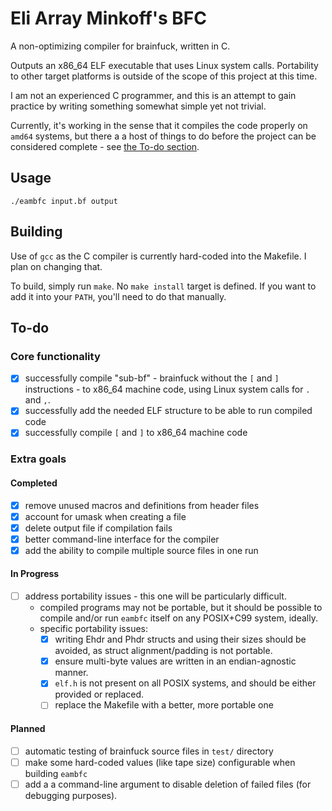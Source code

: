<!--
SPDX-FileCopyrightText: 2024 Eli Array Minkoff

SPDX-License-Identifier: 0BSD
-->

# Eli Array Minkoff's BFC

A non-optimizing compiler for brainfuck, written in C.

Outputs an x86_64 ELF executable that uses Linux system calls. Portability to other target platforms is outside of the scope of this project at this time.

I am not an experienced C programmer, and this is an attempt to gain practice by writing something somewhat simple yet not trivial.

Currently, it's working in the sense that it compiles the code properly on `amd64` systems, but there a a host of things to do before the project can be considered complete - see [the To-do section](#to-do).

## Usage

`./eambfc input.bf output`

## Building

Use of `gcc` as the C compiler is currently hard-coded into the Makefile. I plan on changing that.

To build, simply run `make`. No `make install` target is defined. If you want to add it into your `PATH`, you'll need to do that manually.

## To-do

### Core functionality

* [x] successfully compile "sub-bf" - brainfuck without the `[` and `]` instructions - to x86_64 machine code, using Linux system calls for `.` and `,`.
* [x] successfully add the needed ELF structure to be able to run compiled code
* [x] successfully compile `[` and `]` to x86_64 machine code

### Extra goals

#### Completed

* [x] remove unused macros and definitions from header files
* [x] account for umask when creating a file
* [x] delete output file if compilation fails
* [x] better command-line interface for the compiler
* [x] add the ability to compile multiple source files in one run

#### In Progress

* [ ] address portability issues - this one will be particularly difficult.
  * compiled programs may not be portable, but it should be possible to compile and/or run `eambfc` itself on any POSIX+C99 system, ideally.
  * specific portability issues:
    * [x] writing Ehdr and Phdr structs and using their sizes should be avoided, as struct alignment/padding is not portable.
    * [x] ensure multi-byte values are written in an endian-agnostic manner.
    * [x] `elf.h` is not present on all POSIX systems, and should be either provided or replaced.
    * [ ] replace the Makefile with a better, more portable one

#### Planned

* [ ] automatic testing of brainfuck source files in `test/` directory
* [ ] make some hard-coded values (like tape size) configurable when building `eambfc`
* [ ] add a a command-line argument to disable deletion of failed files (for debugging purposes).
